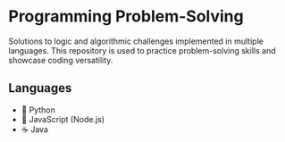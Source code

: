 # Programming Problem-Solving

Solutions to logic and algorithmic challenges implemented in multiple languages. This repository is used to practice problem-solving skills and showcase coding versatility.

## Languages

* 🐍 Python
* 📜 JavaScript (Node.js)
* ☕ Java
